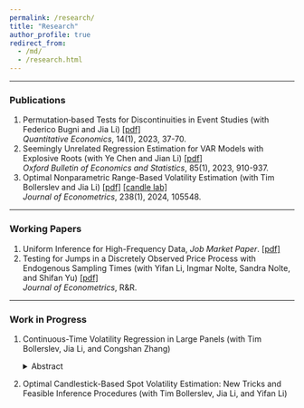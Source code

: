 ```yaml
---
permalink: /research/
title: "Research"
author_profile: true
redirect_from: 
  - /md/
  - /research.html
---
```




------
### Publications

1. Permutation‐based Tests for Discontinuities in Event Studies (with Federico Bugni and Jia Li) [[pdf]](https://lqyjasonlee.github.io/files/permutation.pdf) <br>
   <span style="font-weight: 400; font-style: italic;">Quantitative Economics</span>, 14(1), 2023, 37-70.
1. Seemingly Unrelated Regression Estimation for VAR Models with Explosive Roots (with Ye Chen and Jian Li) [[pdf]](https://lqyjasonlee.github.io/files/explosive_sur.pdf) <br>
   <span style="font-weight: 400; font-style: italic;">Oxford Bulletin of Economics and Statistics</span>, 85(1), 2023, 910-937.
1. Optimal Nonparametric Range-Based Volatility Estimation (with Tim Bollerslev and Jia Li) [[pdf]](https://lqyjasonlee.github.io/files/decision.pdf) [[candle lab]](https://candlestick-lab.com/home) <br>
   <span style="font-weight: 400; font-style: italic;">Journal of Econometrics</span>, 238(1), 2024, 105548.

------
### Working Papers

1. Uniform Inference for High-Frequency Data, <span style="font-weight: 400; font-style: italic;">Job Market Paper</span>.  [[pdf]](https://lqyjasonlee.github.io/files/state.pdf)
1. Testing for Jumps in a Discretely Observed Price Process with Endogenous Sampling Times (with Yifan Li, Ingmar Nolte, Sandra Nolte, and Shifan Yu) [[pdf]](https://lqyjasonlee.github.io/files/pds_jump.pdf) <br>
   <span style="font-weight: 400; font-style: italic;">Journal of Econometrics</span>, R&R.



------
### Work in Progress

1. Continuous-Time Volatility Regression in Large Panels (with Tim Bollerslev, Jia Li, and Congshan Zhang)
   <details>
   <summary>Abstract</summary>
   This paper studies a semiparametric inference procedure for a finite-dimensional parameter in a continuous-time regression model involving high-frequency data in a large cross-section. The model concerns the relationship between a noisy dependent process and a possibly nonlinear transform of stochastic volatility over a fixed time span, with its coefficients allowed to depend on a set of firm-specific characteristics. The construction of the estimator involves two steps: the nonparametric recovery of stochastic volatility processes, followed by a parametric second stage that uses the volatility estimates. We show that the estimator admits a central limit theorem and provide a consistent estimator of the asymptotic variance based on a factor-analytic method. The finite sample performance of the inference procedure is satisfactory in a realistically calibrated Monte Carlo setting. In a novel empirical application, we study the relationship between bid-ask spread and the spot standard deviation of asset price. The slope coefficient estimate, which measures the heterogeneous level of information asymmetry, is closely related to firm characteristics such as measures of valuation uncertainty and institutional ownership.
    </details>

2. Optimal Candlestick-Based Spot Volatility Estimation: New Tricks and Feasible Inference Procedures (with Tim Bollerslev, Jia Li, and Yifan Li)


  
